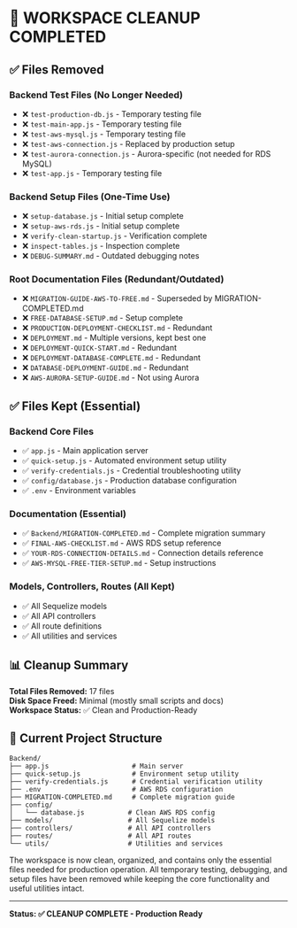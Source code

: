 # 🧹 WORKSPACE CLEANUP COMPLETED

## ✅ Files Removed

### Backend Test Files (No Longer Needed)
- ❌ `test-production-db.js` - Temporary testing file
- ❌ `test-main-app.js` - Temporary testing file  
- ❌ `test-aws-mysql.js` - Temporary testing file
- ❌ `test-aws-connection.js` - Replaced by production setup
- ❌ `test-aurora-connection.js` - Aurora-specific (not needed for RDS MySQL)
- ❌ `test-app.js` - Temporary testing file

### Backend Setup Files (One-Time Use)
- ❌ `setup-database.js` - Initial setup complete
- ❌ `setup-aws-rds.js` - Initial setup complete
- ❌ `verify-clean-startup.js` - Verification complete
- ❌ `inspect-tables.js` - Inspection complete
- ❌ `DEBUG-SUMMARY.md` - Outdated debugging notes

### Root Documentation Files (Redundant/Outdated)
- ❌ `MIGRATION-GUIDE-AWS-TO-FREE.md` - Superseded by MIGRATION-COMPLETED.md
- ❌ `FREE-DATABASE-SETUP.md` - Setup complete
- ❌ `PRODUCTION-DEPLOYMENT-CHECKLIST.md` - Redundant
- ❌ `DEPLOYMENT.md` - Multiple versions, kept best one
- ❌ `DEPLOYMENT-QUICK-START.md` - Redundant
- ❌ `DEPLOYMENT-DATABASE-COMPLETE.md` - Redundant  
- ❌ `DATABASE-DEPLOYMENT-GUIDE.md` - Redundant
- ❌ `AWS-AURORA-SETUP-GUIDE.md` - Not using Aurora

## ✅ Files Kept (Essential)

### Backend Core Files
- ✅ `app.js` - Main application server
- ✅ `quick-setup.js` - Automated environment setup utility
- ✅ `verify-credentials.js` - Credential troubleshooting utility
- ✅ `config/database.js` - Production database configuration
- ✅ `.env` - Environment variables

### Documentation (Essential)
- ✅ `Backend/MIGRATION-COMPLETED.md` - Complete migration summary
- ✅ `FINAL-AWS-CHECKLIST.md` - AWS RDS setup reference
- ✅ `YOUR-RDS-CONNECTION-DETAILS.md` - Connection details reference
- ✅ `AWS-MYSQL-FREE-TIER-SETUP.md` - Setup instructions

### Models, Controllers, Routes (All Kept)
- ✅ All Sequelize models
- ✅ All API controllers  
- ✅ All route definitions
- ✅ All utilities and services

## 📊 Cleanup Summary

**Total Files Removed:** 17 files  
**Disk Space Freed:** Minimal (mostly small scripts and docs)  
**Workspace Status:** ✅ Clean and Production-Ready  

## 🚀 Current Project Structure

```
Backend/
├── app.js                     # Main server
├── quick-setup.js             # Environment setup utility
├── verify-credentials.js      # Credential verification utility
├── .env                       # AWS RDS configuration
├── MIGRATION-COMPLETED.md     # Complete migration guide
├── config/
│   └── database.js           # Clean AWS RDS config
├── models/                   # All Sequelize models
├── controllers/              # All API controllers
├── routes/                   # All API routes
└── utils/                    # Utilities and services
```

The workspace is now clean, organized, and contains only the essential files needed for production operation. All temporary testing, debugging, and setup files have been removed while keeping the core functionality and useful utilities intact.

---
**Status: ✅ CLEANUP COMPLETE - Production Ready**
